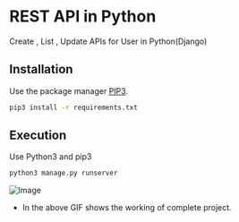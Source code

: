 # REST API in Python

Create , List , Update APIs for User in Python(Django)

## Installation

Use the package manager [PIP3](https://pip.pypa.io/en/stable/).

```bash
pip3 install -r requirements.txt
```

## Execution 

Use Python3 and pip3

```bash
python3 manage.py runserver
```


![Image](https://github.com/Gautamaggrawal/apis/blob/master/python/Webp.net-gifmaker.gif)

- In the above GIF shows the working of complete project.
